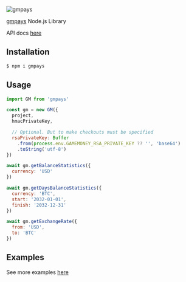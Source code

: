 ![gmpays](https://i.imgur.com/MVfNBfC.png)

[gmpays](https://gmpays.com/) Node.js Library

API docs [here](https://cp.gmpays.com/apidoc)

## Installation

```sh
$ npm i gmpays
```

## Usage

```javascript
import GM from 'gmpays'

const gm = new GM({
  project,
  hmacPrivateKey,

  // Optional. But to make checkouts must be specified
  rsaPrivateKey: Buffer
    .from(process.env.GAMEMONEY_RSA_PRIVATE_KEY ?? '', 'base64')
    .toString('utf-8')
})

await gm.getBalanceStatistics({
  currency: 'USD'
})

await gm.getDaysBalanceStatistics({
  currency: 'BTC',
  start: '2032-01-01',
  finish: '2032-12-31'
})

await gm.getExchangeRate({
  from: 'USD',
  to: 'BTC'
})
```

## Examples

See more examples [here](https://github.com/gmpays-sdk/gmpays/tree/main/src/examples)
